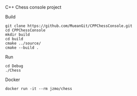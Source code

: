 ﻿C++ Chess console project

Build
```
git clone https://github.com/MueanGit/CPPChessConsole.git
cd CPPChessConsole
mkdir build
cd build
cmake ../source/
cmake --build .
```
Run
```
cd Debug
./Chess
```
Docker
```
docker run -it --rm jzmo/chess
```
